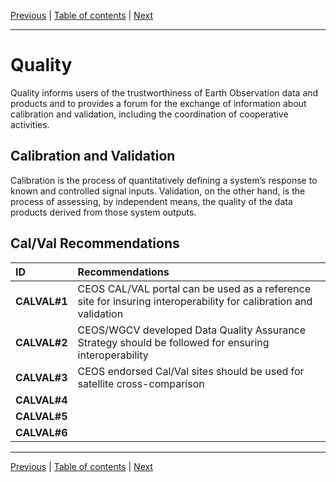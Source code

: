 [Previous](Interface.md) | [Table of contents](README.md) | [Next](Policy.md)
***
# **Quality**

Quality informs users of the trustworthiness of Earth Observation data and products and to provides a forum for the exchange of information about calibration and validation, including the coordination of cooperative activities.

## Calibration and Validation 

Calibration is the process of quantitatively defining a system’s response to known and controlled signal inputs. Validation, on the other hand, is the process of assessing, by independent means, the quality of the data products derived from those system outputs.

## Cal/Val Recommendations
| **ID** | **Recommendations** |
| :---- | :---- |
| **CALVAL\#1** | CEOS CAL/VAL portal can be used as a reference site for insuring interoperability for calibration and validation |
| **CALVAL\#2** | CEOS/WGCV developed Data Quality Assurance Strategy should be followed for ensuring interoperability |
| **CALVAL\#3** | CEOS endorsed Cal/Val sites should be used for satellite cross-comparison |
| **CALVAL\#4** |  |
| **CALVAL\#5** |  |
| **CALVAL\#6** |  |



***
[Previous](Interface.md) | [Table of contents](README.md) | [Next](Policy.md)
